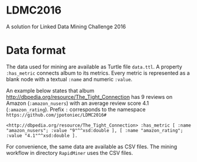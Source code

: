 # LDMC2016
A solution for Linked Data Mining Challenge 2016

# Data format

The data used for mining are available as Turtle file `data.ttl`.
A property `:has_metric` connects album to its metrics.
Every metric is represented as a blank node with a textual `:name` and numeric `:value`.

An example below states that album http://dbpedia.org/resource/The_Tight_Connection has 9 reviews on Amazon (`:amazon_nusers`) with an average review score 4.1 (`:amazon_rating`). Prefix `:` corresponds to the namespace `https://github.com/jpotoniec/LDMC2016#`

```<http://dbpedia.org/resource/The_Tight_Connection> :has_metric [ :name "amazon_nusers"; :value "9"^^xsd:double ], [ :name "amazon_rating"; :value "4.1"^^xsd:double ].```

For convenience, the same data are available as CSV files.
The mining workflow in directory `RapidMiner` uses the CSV files.
